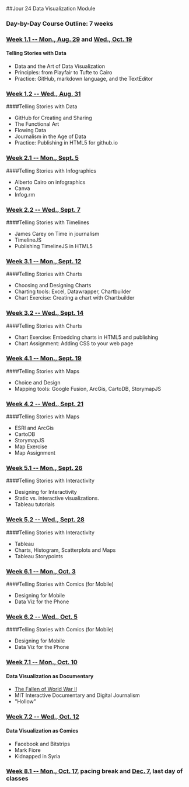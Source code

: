 ##Jour 24 Data Visualization Module

### Day-by-Day Course Outline: 7 weeks

### [Week 1.1 -- Mon., Aug. 29](WeeklySchedule/week01-01.md) and [Wed., Oct. 19](WeeklySchedule/week01-01.md)
#### Telling Stories with Data
- Data and the Art of Data Visualization
- Principles: from Playfair to Tufte to Cairo
- Practice: GitHub, markdown language, and the TextEditor

### [Week 1.2 -- Wed., Aug. 31](WeeklySchedule/week01-02.md)
####Telling Stories with Data

- GitHub for Creating and Sharing
- The Functional Art
- Flowing Data
- Journalism in the Age of Data
- Practice: Publishing in HTML5 for github.io

### [Week 2.1 -- Mon., Sept. 5](WeeklySchedule/week02-01.md)
####Telling Stories with Infographics
- Alberto Cairo on infographics
- Canva
- Infog.rm

### [Week 2.2 -- Wed., Sept. 7](WeeklySchedule/week02-02.md)
####Telling Stories with Timelines
- James Carey on Time in journalism
- TimelineJS
- Publishing TimelineJS in HTML5

### [Week 3.1 -- Mon., Sept. 12](WeeklySchedule/week03-01.md)

####Telling Stories with Charts
- Choosing and Designing Charts
- Charting tools: Excel, Datawrapper, Chartbuilder
- Chart Exercise: Creating a chart with Chartbuilder

### [Week 3.2 -- Wed., Sept. 14](WeeklySchedule/week03-02.md)

####Telling Stories with Charts
- Chart Exercise: Embedding charts in HTML5 and publishing
- Chart Assignment: Adding CSS to your web page

### [Week 4.1 -- Mon., Sept. 19](WeeklySchedule/week04-01.md)

####Telling Stories with Maps
- Choice and Design
- Mapping tools: Google Fusion, ArcGis, CartoDB, StorymapJS

### [Week 4.2 -- Wed., Sept. 21](WeeklySchedule/week04-02.md)

####Telling Stories with Maps
- ESRI and ArcGis
- CartoDB
- StorymapJS
- Map Exercise
- Map Assignment

### [Week 5.1 -- Mon., Sept. 26](WeeklySchedule/week05-01.md)

####Telling Stories with Interactivity
- Designing for Interactivity
- Static vs. interactive visualizations.
- Tableau tutorials

### [Week 5.2 -- Wed., Sept. 28](WeeklySchedule/week05-02.md)
####Telling Stories with Interactivity
- Tableau
- Charts, Histogram, Scatterplots and Maps
- Tableau Storypoints


### [Week 6.1 -- Mon., Oct. 3](WeeklySchedule/week06-01.md)

####Telling Stories with Comics (for Mobile)
- Designing for Mobile
- Data Viz for the Phone

### [Week 6.2 -- Wed., Oct. 5](WeeklySchedule/week06-02.md)
####Telling Stories with Comics (for Mobile)
- Designing for Mobile
- Data Viz for the Phone

### [Week 7.1 -- Mon., Oct. 10](WeeklySchedule/week07-01.md)

#### Data Visualization as Documentary
- [The Fallen of World War II](http://www.fallen.io/ww2/)
- MIT Interactive Documentary and Digital Journalism
- "Hollow"

### [Week 7.2 -- Wed., Oct. 12](WeeklySchedule/week07-02.md)

#### Data Visualization as Comics
- Facebook and Bitstrips
- Mark Fiore
- Kidnapped in Syria

### [Week 8.1 -- Mon., Oct. 17](WeeklySchedule/week08-01.md), pacing break and [Dec. 7](WeeklySchedule/week08-01.md), last day of classes


